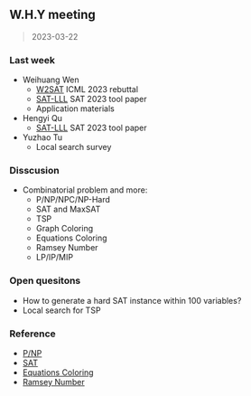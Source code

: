 ## W.H.Y meeting

> 2023-03-22

### Last week

- Weihuang Wen
  - [W2SAT](https://arxiv.org/abs/2302.00272) ICML 2023 rebuttal
  - [SAT-LLL](https://github.com/opensat/SATLLL) SAT 2023 tool paper
  - Application materials
- Hengyi Qu
  - [SAT-LLL](https://github.com/opensat/SATLLL) SAT 2023 tool paper
- Yuzhao Tu
  - Local search survey

### Disscusion

- Combinatorial problem and more:
  - P/NP/NPC/NP-Hard
  - SAT and MaxSAT
  - TSP
  - Graph Coloring
  - Equations Coloring
  - Ramsey Number
  - LP/IP/MIP

### Open quesitons

- How to generate a hard SAT instance within 100 variables?
- Local search for TSP
  
### Reference

- [P/NP](https://yzhang-gh.github.io/notes/others/p-np.html)
- [SAT](https://bertrandwen.github.io/blog/#/research/SAT-note.md)
- [Equations Coloring](https://whzecomjm.com/p/2019/08/monochromatic-equation/)
- [Ramsey Number](https://en.wikipedia.org/wiki/Ramsey%27s_theorem)
